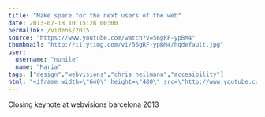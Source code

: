 ```yaml
---
title: "Make space for the next users of the web"
date: 2013-07-18 10:15:28 00:00
permalink: /videos/2015
source: "https://www.youtube.com/watch?v=56gRF-ypBM4"
thumbnail: "http://i1.ytimg.com/vi/56gRF-ypBM4/hqdefault.jpg"
user:
  username: "nunile"
  name: "Maria"
tags: ["design","webvisions","chris heilmann","accesibility"]
html: "<iframe width=\"640\" height=\"480\" src=\"http://www.youtube.com/embed/56gRF-ypBM4?wmode=transparent&feature=oembed\" frameborder=\"0\" allowfullscreen></iframe>"
---
```


Closing keynote at webvisions barcelona 2013